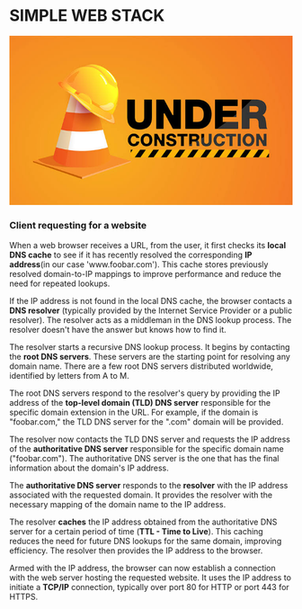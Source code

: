 <h1>SIMPLE WEB STACK</h1>


![SIMPLE WEB STACK](./0-simple_web_stack.jpg)


<h3>Client requesting for a website</h3>  
<p>When a web browser receives a URL, from the user, it first checks its <b>local DNS cache</b> to see if it has recently resolved the corresponding <b>IP address</b>(in our case 'www.foobar.com'). This cache stores previously resolved domain-to-IP mappings to improve performance and reduce the need for repeated lookups.</p>
<p>If the IP address is not found in the local DNS cache, the browser contacts a <b>DNS resolver</b> (typically provided by the Internet Service Provider or a public resolver). The resolver acts as a middleman in the DNS lookup process. The resolver doesn't have the answer but knows how to find it.</p>
<p>The resolver starts a recursive DNS lookup process. It begins by contacting the <b>root DNS servers</b>. These servers are the starting point for resolving any domain name. There are a few root DNS servers distributed worldwide, identified by letters from A to M.</p>
<p>The root DNS servers respond to the resolver's query by providing the IP address of the <b>top-level domain (TLD) DNS server</b> responsible for the specific domain extension in the URL. For example, if the domain is "foobar.com," the TLD DNS server for the ".com" domain will be provided.</p>
<p>The resolver now contacts the TLD DNS server and requests the IP address of the <b>authoritative DNS server</b> responsible for the specific domain name ("foobar.com"). The authoritative DNS server is the one that has the final information about the domain's IP address.</p>
<p>The <b>authoritative DNS server</b> responds to the <b>resolver</b> with the IP address associated with the requested domain. It provides the resolver with the necessary mapping of the domain name to the IP address.</p>
<p>The resolver <b>caches</b> the IP address obtained from the authoritative DNS server for a certain period of time (<b>TTL - Time to Live</b>). This caching reduces the need for future DNS lookups for the same domain, improving efficiency. The resolver then provides the IP address to the browser.</p>
<p>Armed with the IP address, the browser can now establish a connection with the web server hosting the requested website. It uses the IP address to initiate a <b>TCP/IP</b> connection, typically over port 80 for HTTP or port 443 for HTTPS.</p>

